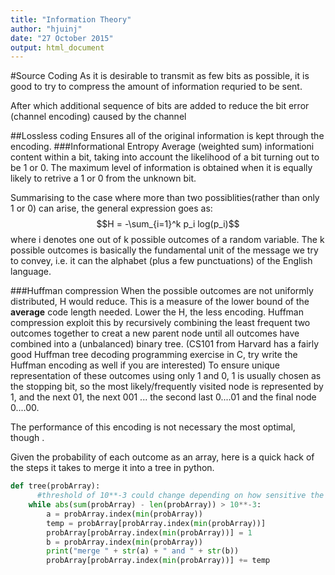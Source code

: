 ```yaml
---
title: "Information Theory"
author: "hjuinj"
date: "27 October 2015"
output: html_document
---
```


#Source Coding
As it is desirable to transmit as few bits as possible, it is good to try to compress the amount of information requried to be sent.

After which additional sequence of bits are added to reduce the bit error (channel encoding) caused by the channel

##Lossless coding
Ensures all of the original information is kept through the encoding.
###Informational Entropy 
Average (weighted sum) informationi content within a bit, taking into account the likelihood of a bit turning out to be 1 or 0. 
The maximum level of information is obtained when it is equally likely to retrive a 1 or 0 from the unknown bit.

Summarising to the case where more than two possiblities(rather than only 1 or 0) can arise,
the general expression goes as: 
$$H = -\sum_{i=1}^k p_i log(p_i)$$
where i denotes one out of k possible outcomes of a random variable. The k possible outcomes is basically the fundamental unit of the message we try to convey, i.e. it can the alphabet (plus a few punctuations) of the English language.

###Huffman compression 
When the possible outcomes are not uniformly distributed, H would reduce. This is a measure of the lower bound of the **average** code length needed. 
Lower the H, the less encoding. Huffman compression exploit this by recursively combining the least frequent two outcomes together to creat a new parent node until all outcomes have combined into a (unbalanced) binary tree. 
(CS101 from Harvard has a fairly good Huffman tree decoding programming exercise in C, try write the Huffman encoding as well if you are interested)
To ensure unique representation of these outcomes using only 1 and 0, 1 is usually chosen as the stopping bit, so the most likely/frequently visited node is represented by 1, and the next 01, the next 001 ... the second last 0....01 and the final node 0....00.

The performance of this encoding is not necessary the most optimal, though .


Given the probability of each outcome as an array, here is a quick hack of the steps it takes to merge it into a tree in python.

```python
def tree(probArray):
      #threshold of 10**-3 could change depending on how sensitive the inital probabilities are
	while abs(sum(probArray) - len(probArray)) > 10**-3: 
		a = probArray.index(min(probArray))
		temp = probArray[probArray.index(min(probArray))]
		probArray[probArray.index(min(probArray))] = 1
		b = probArray.index(min(probArray))
		print("merge " + str(a) + " and " + str(b))
		probArray[probArray.index(min(probArray))] += temp
```